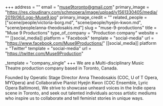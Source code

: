 +++
address = ""
email = "muse9toronto@gmail.com"
primary_image = "https://res.cloudinary.com/schmopera/image/upload/v1561330405/media/2019/06/Logo-Muse9.jpg"
primary_image_credit = ""
related_people = ["scene/people/victoria-borg.md", "scene/people/hyejin-kwon.md", "scene/people/anna-theodosakis.md"]
slug = "muse-9-productions"
title = "Muse 9 Productions"
type_of_company = "Production company"
website = ""
[[social_media]]
platform = "Facebook"
template = "social-media"
url = "https://www.facebook.com/Muse9Productions/"
[[social_media]]
platform = "Twitter"
template = "social-media"
url = "https://twitter.com/Muse9Production"

_template = "company_single"
+++
We are a Multi-disciplinary Music Theatre production company based in Toronto, Canada. 

Founded by Operatic Stage Director Anna Theodosakis (COC, U of T Opera, MYOpera) and Collaborative Pianist Hyejin Kwon (COC Ensemble, Lyric Opera Baltimore), We strive to showcase unheard voices in the Indie opera scene in Toronto, and seek out talented individuals across artistic mediums who inspire us to collaborate and tell feminist stories in unique ways.